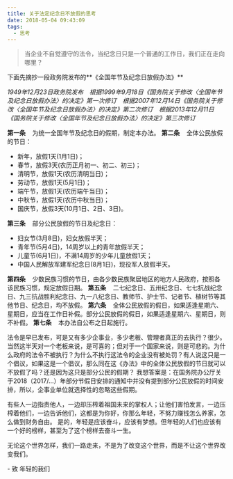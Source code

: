 ```yaml
---
title: 关于法定纪念日不放假的思考
date: 2018-05-04 09:43:09
tags:
  - 思考
---
```


> 当企业不自觉遵守的法令，当纪念日只是一个普通的工作日，我们正在走向哪里？

下面先摘抄一段政务院发布的**《全国年节及纪念日放假办法》**

*1949年12月23日政务院发布　根据1999年9月18日《国务院关于修改〈全国年节及纪念日放假办法〉的决定》第一次修订　根据2007年12月14日《国务院关于修改〈全国年节及纪念日放假办法〉的决定》第二次修订　根据2013年12月11日《国务院关于修改〈全国年节及纪念日放假办法〉的决定》第三次修订*

**第一条**&nbsp;&nbsp;&nbsp;&nbsp;为统一全国年节及纪念日的假期，制定本办法。
**第二条**&nbsp;&nbsp;&nbsp;&nbsp;全体公民放假的节日：
- 新年，放假1天(1月1日)；
- 春节，放假3天(农历正月初一、初二、初三)；
- 清明节，放假1天(农历清明当日)；
- 劳动节，放假1天(5月1日)；
- 端午节，放假1天(农历端午当日)；
- 中秋节，放假1天(农历中秋当日)；
- 国庆节，放假3天(10月1日、2日、3日)。

**第三条**&nbsp;&nbsp;&nbsp;&nbsp;部分公民放假的节日及纪念日：
- 妇女节(3月8日)，妇女放假半天；
- 青年节(5月4日)，14周岁以上的青年放假半天；
- 儿童节(6月1日)，不满14周岁的少年儿童放假1天；
- 中国人民解放军建军纪念日(8月1日)，现役军人放假半天。

**第四条**&nbsp;&nbsp;&nbsp;&nbsp;少数民族习惯的节日，由各少数民族聚居地区的地方人民政府，按照各该民族习惯，规定放假日期。
**第五条**&nbsp;&nbsp;&nbsp;&nbsp;二七纪念日、五卅纪念日、七七抗战纪念日、九三抗战胜利纪念日、九一八纪念日、教师节、护士节、记者节、植树节等其他节日、纪念日，均不放假。
**第六条**&nbsp;&nbsp;&nbsp;&nbsp;全体公民放假的假日，如果适逢星期六、星期日，应当在工作日补假。部分公民放假的假日，如果适逢星期六、星期日，则不补假。
**第七条**&nbsp;&nbsp;&nbsp;&nbsp;本办法自公布之日起施行。


法令是早已发布，可是又有多少企事业，多少老板、管理者真正的去执行？很少。
当然这半天对一个老板来说，是可喜的；但对于一个国家来说，则是可悲的。为什么政府的法令不被执行？为什么不执行这法令的企业没有被处罚？有人说这只是一个倡议，如果这是一个倡议，那么同在这《办法》中的全体公民放假的节日就可以不放假了吗？还是因为这只是部分公民的假期？
我想答案是：在国务院办公厅关于2018（2017/...）年部分节假日安排的通知中并没有提到部分公民放假的时间安排，所以，企事业单位就选择性的忽略这些假期。

有些人一边指责他人，一边却压榨着祖国未来的掌权人；让他们害怕发言，一边压榨着他们，一边告诉他们，这都是为你好，你那么年轻，不努力赚钱怎么养家，怎么做到财务自由。
是的，年轻是应该奋斗，应该有梦想。但年轻的人们也应该有一个好的榜样，甚至为了这个榜样去奋斗一生。

无论这个世界怎样，我们一路走来，不是为了改变这个世界，而是不让这个世界改变我们。

\- 致 年轻的我们


<!-- 一个人只是为了挣钱，就应该抛弃梦想、追求、正义吗？不应该。当他为了存活而放弃这些时，他就犹如行尸走肉一般了。在战争年代可能最大的梦想就是活下去，可在这和平年代呢？
我们忘记了自己想要什么？只是知道努力挣钱，才不会活的想狗一样。才不会在这房价高昂，一切都看钱的日子中残喘。 -->